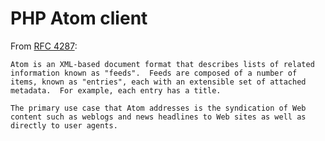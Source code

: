# PHP Atom client

From [RFC 4287](http://tools.ietf.org/html/rfc4287):

```
Atom is an XML-based document format that describes lists of related
information known as "feeds".  Feeds are composed of a number of
items, known as "entries", each with an extensible set of attached
metadata.  For example, each entry has a title.

The primary use case that Atom addresses is the syndication of Web
content such as weblogs and news headlines to Web sites as well as
directly to user agents.
```
